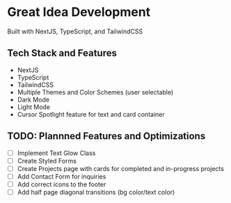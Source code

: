# Great Idea Development

Built with NextJS, TypeScript, and TailwindCSS

## Tech Stack and Features

- NextJS
- TypeScript
- TailwindCSS
- Multiple Themes and Color Schemes (user selectable)
- Dark Mode
- Light Mode
- Cursor Spotlight feature for text and card container

## TODO: Plannned Features and Optimizations

- [ ] Implement Text Glow Class
- [ ] Create Styled Forms
- [ ] Create Projects page with cards for completed and in-progress projects
- [ ] Add Contact Form for inquiries
- [ ] Add correct icons to the footer
- [ ] Add half page diagonal transitions (bg color/text color)
